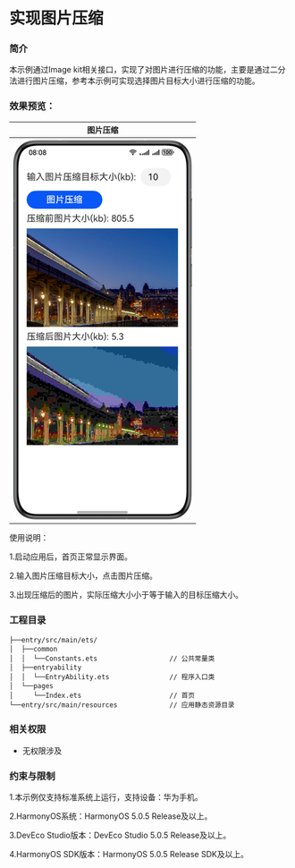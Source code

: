 # 实现图片压缩

### 简介
本示例通过Image kit相关接口，实现了对图片进行压缩的功能，主要是通过二分法进行图片压缩，参考本示例可实现选择图片目标大小进行压缩的功能。

### 效果预览：

|           **图片压缩**            |
|:-----------------------------:|
| ![home](screenshots/main.png) |

使用说明：

1.启动应用后，首页正常显示界面。

2.输入图片压缩目标大小，点击图片压缩。

3.出现压缩后的图片，实际压缩大小小于等于输入的目标压缩大小。

### 工程目录

```
├──entry/src/main/ets/
│  ├──common
│  │  └──Constants.ets                  // 公共常量类
│  ├──entryability
│  │  └──EntryAbility.ets               // 程序入口类
│  └──pages                  
│     └──Index.ets                      // 首页
└──entry/src/main/resources             // 应用静态资源目录
```

### 相关权限

- 无权限涉及

### 约束与限制

1.本示例仅支持标准系统上运行，支持设备：华为手机。

2.HarmonyOS系统：HarmonyOS 5.0.5 Release及以上。

3.DevEco Studio版本：DevEco Studio 5.0.5 Release及以上。

4.HarmonyOS SDK版本：HarmonyOS 5.0.5 Release SDK及以上。